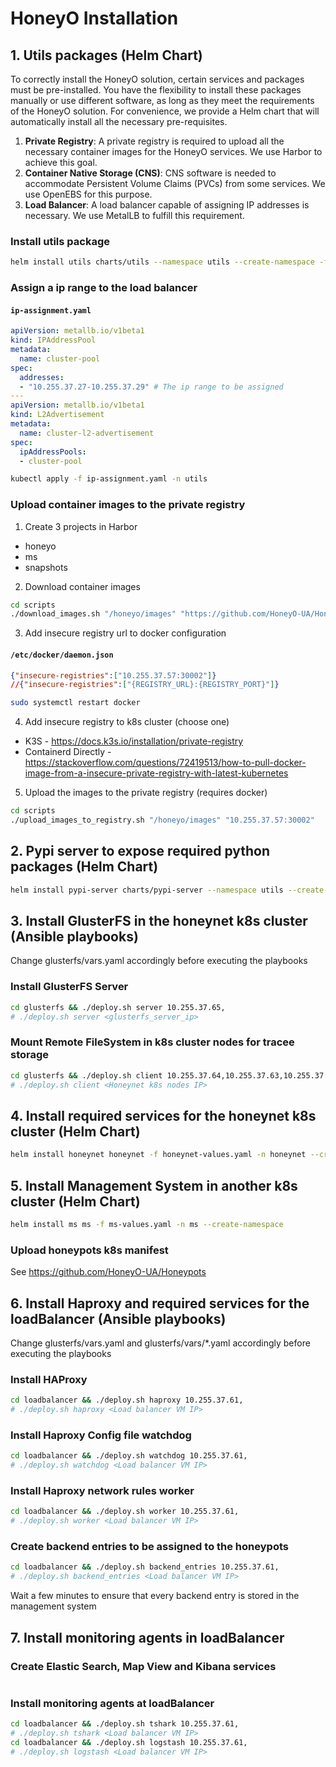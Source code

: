# HoneyO Installation

## 1. Utils packages (Helm Chart)

To correctly install the HoneyO solution, certain services and packages must be pre-installed. You have the flexibility to install these packages manually or use different software, as long as they meet the requirements of the HoneyO solution. For convenience, we provide a Helm chart that will automatically install all the necessary pre-requisites.

1. **Private Registry**: A private registry is required to upload all the necessary container images for the HoneyO services. We use Harbor to achieve this goal.
2. **Container Native Storage (CNS)**: CNS software is needed to accommodate Persistent Volume Claims (PVCs) from some services. We use OpenEBS for this purpose.
3. **Load Balancer**: A load balancer capable of assigning IP addresses is necessary. We use MetalLB to fulfill this requirement.

### Install utils package
```bash
helm install utils charts/utils --namespace utils --create-namespace -f values/utils-values.yaml
```

### Assign a ip range to the load balancer

#### **`ip-assignment.yaml`**
```yaml
apiVersion: metallb.io/v1beta1
kind: IPAddressPool
metadata:
  name: cluster-pool
spec:
  addresses:
  - "10.255.37.27-10.255.37.29" # The ip range to be assigned
---
apiVersion: metallb.io/v1beta1
kind: L2Advertisement
metadata:
  name: cluster-l2-advertisement
spec:
  ipAddressPools:
  - cluster-pool
```

```bash
kubectl apply -f ip-assignment.yaml -n utils
```

### Upload container images to the private registry

1. Create 3 projects in Harbor
  - honeyo
  - ms
  - snapshots

2. Download container images
```bash
cd scripts
./download_images.sh "/honeyo/images" "https://github.com/HoneyO-UA/HoneyO/releases/download/v1.0.0/images.zip" # Download Images to /honeyo/images folder
```

3. Add insecure registry url to docker configuration
#### **`/etc/docker/daemon.json`**
```json
{"insecure-registries":["10.255.37.57:30002"]}
//{"insecure-registries":["{REGISTRY_URL}:{REGISTRY_PORT}"]}
```
```bash
sudo systemctl restart docker
```

4. Add insecure registry to k8s cluster (choose one)
  - K3S - https://docs.k3s.io/installation/private-registry
  - Containerd Directly - https://stackoverflow.com/questions/72419513/how-to-pull-docker-image-from-a-insecure-private-registry-with-latest-kubernetes

5. Upload the images to the private registry (requires docker)
```bash
cd scripts
./upload_images_to_registry.sh "/honeyo/images" "10.255.37.57:30002"
```


## 2. Pypi server to expose required python packages (Helm Chart)

```bash
helm install pypi-server charts/pypi-server --namespace utils --create-namespace -f values/pypi-server-values.yaml
```

## 3. Install GlusterFS in the honeynet k8s cluster (Ansible playbooks)

Change glusterfs/vars.yaml accordingly before executing the playbooks

### Install GlusterFS Server
```bash
cd glusterfs && ./deploy.sh server 10.255.37.65,
# ./deploy.sh server <glusterfs_server_ip>
```


### Mount Remote FileSystem in k8s cluster nodes for tracee storage
```bash
cd glusterfs && ./deploy.sh client 10.255.37.64,10.255.37.63,10.255.37.62,
# ./deploy.sh client <Honeynet k8s nodes IP>
```


## 4. Install required services for the honeynet k8s cluster (Helm Chart)
```bash
helm install honeynet honeynet -f honeynet-values.yaml -n honeynet --create-namespace
```


## 5. Install Management System in another k8s cluster (Helm Chart)
```bash
helm install ms ms -f ms-values.yaml -n ms --create-namespace
```

### Upload honeypots k8s manifest 
  See https://github.com/HoneyO-UA/Honeypots 

## 6. Install Haproxy and required services for the loadBalancer (Ansible playbooks)

Change glusterfs/vars.yaml and glusterfs/vars/*.yaml accordingly before executing the playbooks

### Install HAProxy
```bash
cd loadbalancer && ./deploy.sh haproxy 10.255.37.61,
# ./deploy.sh haproxy <Load balancer VM IP>
```

### Install Haproxy Config file watchdog
```bash
cd loadbalancer && ./deploy.sh watchdog 10.255.37.61,
# ./deploy.sh watchdog <Load balancer VM IP>
```

### Install Haproxy network rules worker
```bash
cd loadbalancer && ./deploy.sh worker 10.255.37.61,
# ./deploy.sh worker <Load balancer VM IP>
```

### Create backend entries to be assigned to the honeypots
```bash
cd loadbalancer && ./deploy.sh backend_entries 10.255.37.61,
# ./deploy.sh backend_entries <Load balancer VM IP>
```
Wait a few minutes to ensure that every backend entry is stored in the management system

## 7. Install monitoring agents in loadBalancer

### Create Elastic Search, Map View and Kibana services
```bash

```

### Install monitoring agents at loadBalancer
```bash
cd loadbalancer && ./deploy.sh tshark 10.255.37.61,
# ./deploy.sh tshark <Load balancer VM IP>
cd loadbalancer && ./deploy.sh logstash 10.255.37.61,
# ./deploy.sh logstash <Load balancer VM IP>
```